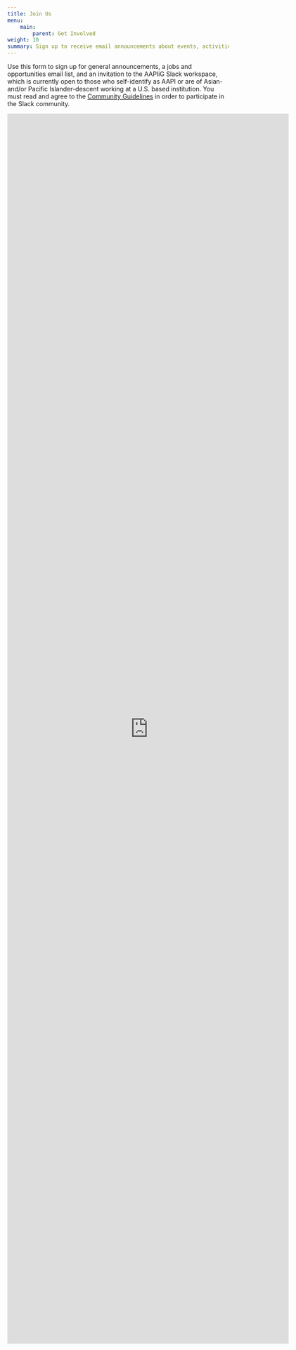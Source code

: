 ```yaml
---
title: Join Us
menu: 
    main:
        parent: Get Involved
weight: 10
summary: Sign up to receive email announcements about events, activities, initiatives and/or an invitation to our Slack workspace community.
---
```


Use this form to sign up for general announcements, a jobs and opportunities email list, and an invitation to the AAPIiG Slack workspace, which is currently open to those who self-identify as AAPI or are of Asian- and/or Pacific Islander-descent working at a U.S. based institution. You must read and agree to the [Community Guidelines](/getinvolved/communityguidelines) in order to participate in the Slack community.

<div class="googleForm">
    <iframe src="https://docs.google.com/forms/d/e/1FAIpQLScDUj0tRvHFUC41UfrN2tdBvlU-_SPAO6VtLLw1ymHfG2AFyA/viewform?embedded=true" width="640" height="2799" frameborder="0" marginheight="0" marginwidth="0">Loading…</iframe>
</div>
